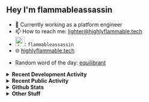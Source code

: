 ## Hey I'm flammableassassin

- 🔭 Currently working as a platform engineer  
- 📫 How to reach me: [lighter@highlyflammable.tech](mailto:lighter@highlyflammable.tech?subject=Hello)
- <img src="https://discord.com/assets/2c21aeda16de354ba5334551a883b481.png" alt="drawing" width="25"/>: `flammableassassin`
- 🌐 [highlyflammable.tech](https://highlyflammable.tech)

<!--START_SECTION:randomWord-->
- Random word of the day: [equilibrant](https://www.wordnik.com/words/equilibrant)
<!--END_SECTION:randomWord-->

<details>
  <summary><b>Recent Development Activity</b></summary>
  
  <!--START_SECTION:waka-->

```txt
Python       14 hrs 36 mins  █████████░░░░░░░░░░░░░░░░   35.70 %
Terraform    11 hrs 29 mins  ███████░░░░░░░░░░░░░░░░░░   28.07 %
JSON         3 hrs 52 mins   ██▒░░░░░░░░░░░░░░░░░░░░░░   09.47 %
JavaScript   3 hrs 37 mins   ██▒░░░░░░░░░░░░░░░░░░░░░░   08.85 %
YAML         3 hrs 28 mins   ██░░░░░░░░░░░░░░░░░░░░░░░   08.50 %
```

<!--END_SECTION:waka-->

</details>

<details>
  <summary><b>Recent Public Activity</b></summary>
    <br>

  <!--START_SECTION:activity-->
1. 🗣 Commented on [#3](https://github.com/fluxloader-team/fluxloader-site/pull/3#issuecomment-3453676660) in [fluxloader-team/fluxloader-site](https://github.com/fluxloader-team/fluxloader-site)
2. 💪 Opened PR [#3](undefined) in [fluxloader-team/fluxloader-site](https://github.com/fluxloader-team/fluxloader-site)
3. 🔒 Closed issue [#96](https://github.com/flamableassassin/status/issues/96) in [flamableassassin/status](https://github.com/flamableassassin/status)
4. 🗣 Commented on [#96](https://github.com/flamableassassin/status/issues/96#issuecomment-3366920590) in [flamableassassin/status](https://github.com/flamableassassin/status)
5.  Labeled issue [#96](https://github.com/flamableassassin/status/issues/96) in [flamableassassin/status](https://github.com/flamableassassin/status)
  <!--END_SECTION:activity-->

</details>

<details>
  <summary><b>Github Stats</b></summary>
    <br>
    <p align="center">
      <img width="48%" src="https://github-readme-stats.vercel.app/api?username=flamableassassin&count_private=true&show_icons=true&theme=radical"/>
      <img width="48%" src="https://github-readme-streak-stats.herokuapp.com?user=flamableassassin&theme=neon-dark"/>
    </p>
  
</details>

<details>
  <summary><b>Other Stuff</b></summary>
  <br>
<a href="https://www.abuseipdb.com/user/67633" title="AbuseIPDB is an IP address blacklist for webmasters and sysadmins to report IP addresses engaging in abusive behavior on their networks">
	<img src="https://www.abuseipdb.com/contributor/67633.svg" alt="AbuseIPDB Contributor Badge" style="width: 264px;background: #fff linear-gradient(rgba(255,255,255,0), rgba(255,255,255,.3) 50%, rgba(0,0,0,.2) 51%, rgba(0,0,0,0));padding: 5px;">
</a>
  
</details>
